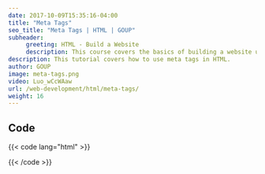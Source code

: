 ```yaml
---
date: 2017-10-09T15:35:16-04:00
title: "Meta Tags"
seo_title: "Meta Tags | HTML | GOUP"
subheader:
     greeting: HTML - Build a Website
     description: This course covers the basics of building a website using HTML. Work your way through the videos/articles and I'll teach you everything you need to know to create a basic website!
description: This tutorial covers how to use meta tags in HTML.
author: GOUP
image: meta-tags.png
video: Luo_wCcWAaw
url: /web-development/html/meta-tags/
weight: 16
---
```


## Code

{{< code lang="html" >}}
<head>
  <meta charset="UTF-8">
  <meta name="description" content="Teaching HTML for free">
  <meta name="keywords" content="HTML, GOUP">
  <meta name="author" content="GOUP">
  <meta name="viewport" content="width=device-width, initial-scale=1.0">
</head>
{{< /code >}}